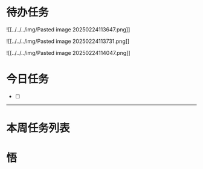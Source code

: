 # 待办任务
![[../../../img/Pasted image 20250224113647.png]]

![[../../../img/Pasted image 20250224113731.png]]

![[../../../img/Pasted image 20250224114047.png]]

# 今日任务
- [ ] 




------
# 本周任务列表



# 悟